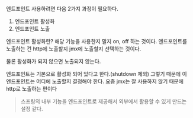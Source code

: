 엔트포인트 사용하려면 다음 2가지 과정이 필요하다.
1. 엔드포인트 활성화
2. 엔드포인트 노출

엔드포인트 활성화란? 해당 기능을 사용한지 말지 on, off 하는 것이다.
엔드포인트를 노출하는 건 http에 노출할지 jmx에 노출할지 선택하는 것이다.

물론 활성화가 되지 않으면 노출되지 않는다.

엔드포인트는 기본으로 활성화 되어 있다고 한다.(shutdown 제외) 그렇기 때문에 이 엔드포인트는 어디에 노출할지 결정해야 한다. 요즘 jmx는 잘 사용하지 않기 때문에 http로 노출하는 편이다



> 스프링의 내부 기능을 엔드포인트로 제공해서 외부에서 활용할 수 있게 만드는 설정 같다.